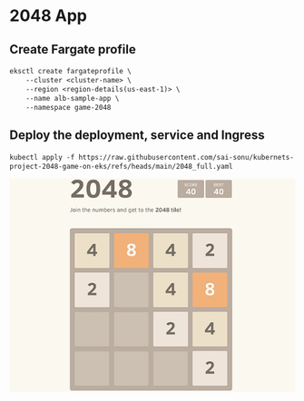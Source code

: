 # 2048 App

## Create Fargate profile

```
eksctl create fargateprofile \
    --cluster <cluster-name> \
    --region <region-details(us-east-1)> \
    --name alb-sample-app \
    --namespace game-2048
```

## Deploy the deployment, service and Ingress

```
kubectl apply -f https://raw.githubusercontent.com/sai-sonu/kubernets-project-2048-game-on-eks/refs/heads/main/2048_full.yaml
```





![2048-Game](https://github.com/sai-sonu/kubernets-project-2048-game-on-eks/blob/0cdb26bc8b0e02c334584ed4b4b222e29a153430/2048_screenshot.jpg)
